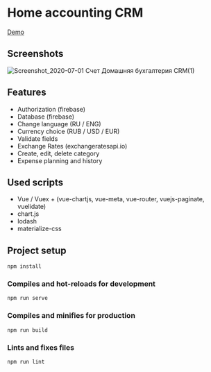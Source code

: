 # Home accounting CRM

[Demo](https://vue-crm-27ecc.web.app/)

## Screenshots
![Screenshot_2020-07-01 Счет Домашняя бухгалтерия CRM(1)](https://user-images.githubusercontent.com/58704804/86186711-6da53280-bb42-11ea-8173-b19ef255680c.png)

## Features

+ Authorization (firebase)
+ Database (firebase)
+ Change language (RU / ENG)
+ Currency choice (RUB / USD / EUR)
+ Validate fields
+ Exchange Rates (exchangeratesapi.io)
+ Create, edit, delete category
+ Expense planning and history

## Used scripts

+ Vue / Vuex + (vue-chartjs, vue-meta, vue-router, vuejs-paginate, vuelidate)
+ chart.js
+ lodash
+ materialize-css


## Project setup
```
npm install
```

### Compiles and hot-reloads for development
```
npm run serve
```

### Compiles and minifies for production
```
npm run build
```

### Lints and fixes files
```
npm run lint
```
